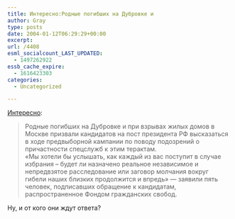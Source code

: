 ```yaml
---
title: Интересно:Родные погибших на Дубровке и
author: Gray
type: posts
date: 2004-01-12T06:29:29+00:00
excerpt:
url: /4408
esml_socialcount_LAST_UPDATED:
  - 1497262922
essb_cache_expire:
  - 1616423303
categories:
  - Uncategorized

---
```








<a href="http://grani.ru/Politics/Russia/Election/m.56355.html" target="_blank">Интересно</a>:

> Родные погибших на Дубровке и при взрывах жилых домов в Москве призвали кандидатов на пост президента РФ высказаться в ходе предвыборной кампании по поводу подозрений о причастности спецслужб к этим терактам.  
> &#171;Мы хотели бы услышать, как каждый из вас поступит в случае избрания &#8211; будет ли назначено реальное независимое и непредвзятое расследование или заговор молчания вокруг гибели наших близких продолжится и впредь&#187; &#8212; заявили пять человек, подписавших обращение к кандидатам, распространенное Фондом гражданских свобод.

Ну, и от кого они ждут ответа?